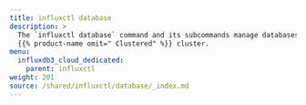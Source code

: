 ```yaml
---
title: influxctl database
description: >
  The `influxctl database` command and its subcommands manage databases in an
  {{% product-name omit=" Clustered" %}} cluster.
menu:
  influxdb3_cloud_dedicated:
    parent: influxctl
weight: 201
source: /shared/influxctl/database/_index.md
---
```


<!-- //SOURCE content/shared/influxctl/database/_index.md -->
